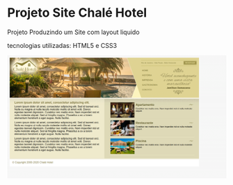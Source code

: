 <h1>Projeto Site Chalé Hotel</h1>

<p>Projeto Produzindo um Site com layout liquido</p>

<p>tecnologias utilizadas: HTML5 e CSS3</p>

![alt text](https://github.com/davikrig-ha/Projeto_Site_Hotel/blob/main/img/imagem_projeto.png)
